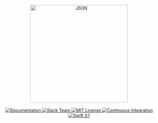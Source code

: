 <p align="center">
    <img src="https://cloud.githubusercontent.com/assets/1977704/25426618/0aef76de-2a70-11e7-95a5-b78b5a7ddc5b.png" width="320" alt="JSON">
    <br>
    <br>
    <a href="http://beta.docs.vapor.codes/json/package/">
        <img src="http://img.shields.io/badge/read_the-docs-92A8D1.svg" alt="Documentation">
    </a>
    <a href="http://vapor.team">
        <img src="http://vapor.team/badge.svg" alt="Slack Team">
    </a>
    <a href="LICENSE">
        <img src="http://img.shields.io/badge/license-MIT-brightgreen.svg" alt="MIT License">
    </a>
    <a href="https://circleci.com/gh/vapor/json">
        <img src="https://circleci.com/gh/vapor/json.svg?style=shield" alt="Continuous Integration">
    </a>
    <a href="https://swift.org">
        <img src="http://img.shields.io/badge/swift-3.1-brightgreen.svg" alt="Swift 3.1">
    </a>
</center>